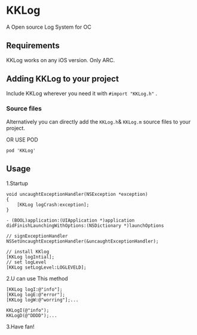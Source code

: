 # KKLog
A Open source Log System for OC

## Requirements
KKLog works on any iOS version. Only ARC.

## Adding KKLog to your project

Include KKLog wherever you need it with `#import "KKLog.h"` .

### Source files

Alternatively you can directly add the `KKLog.h`& `KKLog.m`  source files to your project.

OR  USE POD

`pod 'KKLog'`

## Usage

1.Startup

    void uncaughtExceptionHandler(NSException *exception)
    {
        [KKLog logCrash:exception];
    }
    
`- (BOOL)application:(UIApplication *)application didFinishLaunchingWithOptions:(NSDictionary *)launchOptions ` 

    // signExceptionHandler 
    NSSetUncaughtExceptionHandler(&uncaughtExceptionHandler);
    
    // install KKlog
    [KKLog logIntial];
    // set logLevel
    [KKLog setLogLevel:LOGLEVELD];

 
2.U can use This method
                
    [KKLog logI:@"info"];
    [KKLog logE:@"error"];
    [KKLog logW:@"worring"];...
    
    KKLogI(@"info");
    KKLogD(@"DDDD");...
    
3.Have fan!
 
 
